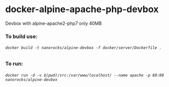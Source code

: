# docker-alpine-apache-php-devbox

Devbox with alpine-apache2-php7 only 40MB


### To build use:
###### `docker build -t nanorocks/alpine-devbox -f docker/server/Dockerfile .`

### To run:
###### `docker run -d -v $(pwd)/src:/var/www/localhost/ --name apache -p 80:80 nanorocks/alpine-devbox`
